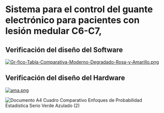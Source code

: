# Sistema para el control del guante electrónico para pacientes con lesión medular C6-C7,
## Verificación del diseño del Software
[![Gr-fico-Tabla-Comparativa-Moderno-Degradado-Rosa-y-Amarillo.png](https://i.postimg.cc/sg7zML3C/Gr-fico-Tabla-Comparativa-Moderno-Degradado-Rosa-y-Amarillo.png)](https://postimg.cc/qNJSYjt1)


## Verificación del diseño del Hardware
[![ama.png](https://i.postimg.cc/ydvsVSsJ/ama.png)](https://postimg.cc/LYYrD5qR)


![Documento A4 Cuadro Comparativo Enfoques de Probabilidad Estadística Serio Verde Azulado (2)](https://github.com/user-attachments/assets/b1333283-b796-43d4-bb0e-9534bbee97dc)
